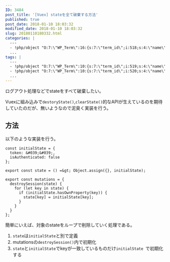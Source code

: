 ```yaml
---
ID: 3484
post_title: '[Vuex] stateを全て破棄する方法'
published: true
post_date: 2018-01-10 18:03:32
modified_date: 2018-01-10 18:03:32
slug: 20180110180332.html
categories: |
  ---
  - !php/object "O:7:\"WP_Term\":16:{s:7:\"term_id\";i:518;s:4:\"name\";s:6:\"Vue.js\";s:4:\"slug\";s:6:\"vue-js\";s:10:\"term_group\";i:0;s:16:\"term_taxonomy_id\";i:526;s:8:\"taxonomy\";s:8:\"category\";s:11:\"description\";s:0:\"\";s:6:\"parent\";i:0;s:5:\"count\";i:5;s:6:\"filter\";s:3:\"raw\";s:6:\"cat_ID\";i:518;s:14:\"category_count\";i:5;s:20:\"category_description\";s:0:\"\";s:8:\"cat_name\";s:6:\"Vue.js\";s:17:\"category_nicename\";s:6:\"vue-js\";s:15:\"category_parent\";i:0;}"
  ...
tags: |
  ---
  - !php/object "O:7:\"WP_Term\":10:{s:7:\"term_id\";i:519;s:4:\"name\";s:6:\"Vue.js\";s:4:\"slug\";s:6:\"vue-js\";s:10:\"term_group\";i:0;s:16:\"term_taxonomy_id\";i:527;s:8:\"taxonomy\";s:8:\"post_tag\";s:11:\"description\";s:0:\"\";s:6:\"parent\";i:0;s:5:\"count\";i:9;s:6:\"filter\";s:3:\"raw\";}"
  - !php/object "O:7:\"WP_Term\":10:{s:7:\"term_id\";i:520;s:4:\"name\";s:4:\"Vuex\";s:4:\"slug\";s:4:\"vuex\";s:10:\"term_group\";i:0;s:16:\"term_taxonomy_id\";i:528;s:8:\"taxonomy\";s:8:\"post_tag\";s:11:\"description\";s:0:\"\";s:6:\"parent\";i:0;s:5:\"count\";i:3;s:6:\"filter\";s:3:\"raw\";}"
  ...
---
```

ログアウト処理などでstateをすべて破棄したい。

Vuexに組み込みで`destoryState()`,`clearState()`的なAPIが生えているのを期待していたのだが、無いようなので泥臭く実装を行う。

<!--more-->

## 方法
以下のような実装を行う。

```language-js
const initialState = {
  token: &#039;&#039;,
  isAuthenticated: false
};

export const state = () =&gt; Object.assign({}, initialState);

export const mutations = {
  destroySession(state) {
    for (let key in state) {
      if (initialState.hasOwnProperty(key)) {
        state[key] = initialState[key];
      }
    }
  }
};
```

簡単にいえば、対象のstateをループで削除していく処理である。

1. `state`は`initialState`と別で定義
2. mutationsの`destroySession()`内で初期化
  1. `state`と`initialState`でkeyが一致しているものだけ`initialState `で初期化する